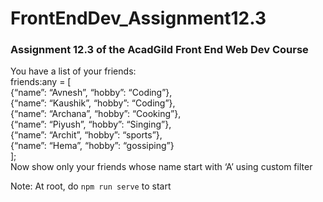 # FrontEndDev_Assignment12.3
### Assignment 12.3 of the AcadGild Front End Web Dev Course

You have a list of your friends:  
friends:any = [  
{“name”: “Avnesh”, “hobby”: “Coding”},  
{“name”: “Kaushik”, “hobby”: “Coding”},  
{“name”: “Archana”, “hobby”: “Cooking”},  
{“name”: “Piyush”, “hobby”: “Singing”},  
{“name”: “Archit”, “hobby”: “sports”},  
{“name”: “Hema”, “hobby”: “gossiping”}  
];  
Now show only your friends whose name start with ‘A’ using custom filter  

Note: At root, do `npm run serve` to start